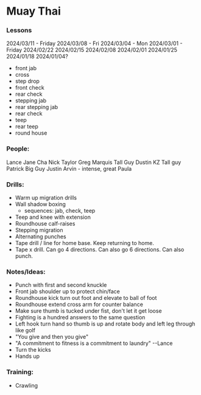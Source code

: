 # Muay Thai

### Lessons
2024/03/11 - Friday
2024/03/08 - Fri
2024/03/04 - Mon
2024/03/01 - Friday
2024/02/22
2024/02/15
2024/02/08
2024/02/01
2024/01/25
2024/01/18
2024/01/04?


- front jab
- cross
- step drop
- front check
- rear check
- stepping jab
- rear stepping jab
- rear check
- teep
- rear teep
- round house

### People:
Lance
Jane
Cha
Nick
Taylor
Greg
Marquis
Tall Guy Dustin
KZ
Tall guy Patrick
Big Guy Justin
Arvin - intense, great
Paula


### Drills:
- Warm up migration drills
- Wall shadow boxing
    - sequences: jab, check, teep
- Teep and knee with extension
- Roundhouse calf-raises
- Stepping migration
- Alternating punches
- Tape drill / line for home base. Keep returning to home.
- Tape x drill. Can go 4 directions. Can also go 6 directions. Can also punch.

### Notes/Ideas:
- Punch with first and second knuckle
- Front jab shoulder up to protect chin/face
- Roundhouse kick turn out foot and elevate to ball of foot
- Roundhouse extend cross arm for counter balance
- Make sure thumb is tucked under fist, don't let it get loose
- Fighting is a hundred answers to the same question
- Left hook turn hand so thumb is up and rotate body and left leg through like golf
- "You give and then you give"
- "A commitment to fitness is a commitment to laundry" --Lance
- Turn the kicks
- Hands up

### Training:
- Crawling
